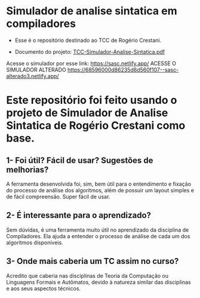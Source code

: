 # Simulador de analise sintatica em compiladores

- Esse é o repositório destinado ao TCC de Rogério Crestani.

- Documento do projeto:  [TCC-Simulador-Analise-Sintatica.pdf](https://github.com/user-attachments/files/17387550/TCC2_Rogerio_Crestani-.Corrigido-Versao.2.pdf)

Acesse o simulador por esse link: https://sasc.netlify.app/
ACESSE O SIMULADOR ALTERADO https://68596000d86235d6d560f107--sasc-alterado3.netlify.app/

# Este repositório foi feito usando o projeto de Simulador de Analise Sintatica de Rogério Crestani como base.

## 1- Foi útil? Fácil de usar? Sugestões de melhorias?
A ferramenta desenvolvida foi, sim, bem útil para o entendimento e fixação do processo de análise dos algoritmos, além de possuir um layout simples e de fácil compreensão. Super fácil de usar.

## 2- É interessante para o aprendizado?
Sem dúvidas, é uma ferramenta muito útil no aprendizado da disciplina de Compiladores. Ela ajuda a entender o processo de análise de cada um dos algoritmos disponíveis.

## 3- Onde mais caberia um TC assim no curso?
Acredito que caberia nas disciplinas de Teoria da Computação ou Linguagens Formais e Autômatos, devido à natureza similar das disciplinas e aos seus aspectos técnicos.
